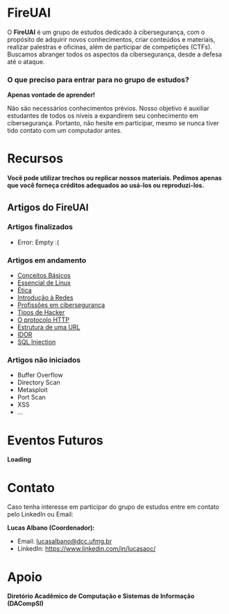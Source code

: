 # FireUAI
O **FireUAI** é um grupo de estudos dedicado à cibersegurança, com o propósito de adquirir novos conhecimentos, criar conteúdos e materiais, realizar palestras e oficinas, além de participar de competições (CTFs). Buscamos abranger todos os aspectos da cibersegurança, desde a defesa até o ataque.

### O que preciso para entrar para no grupo de estudos?

**Apenas vontade de aprender!** 

Não são necessários conhecimentos prévios. Nosso objetivo é auxiliar estudantes de todos os níveis a expandirem seu conhecimento em cibersegurança. Portanto, não hesite em participar, mesmo se nunca tiver tido contato com um computador antes.

# Recursos

**Você pode utilizar trechos ou replicar nossos materiais. Pedimos apenas que você forneça créditos adequados ao usá-los ou reproduzi-los.**
## Artigos do FireUAI

### Artigos finalizados
- Error: Empty :(

### Artigos em andamento
- [Conceitos Básicos](./Artigos/Conceitos%20Básicos.md)
- [Essencial de Linux](./Artigos/Essencial%20de%20Linux.md)
- [Ética](./Artigos/Ética.md)
- [Introdução à Redes](./Artigos/Introdução%20à%20Redes.md)
- [Profissões em cibersegurança](./Artigos/Profissões%20em%20cibersegurança.md)
- [Tipos de Hacker](./Artigos/Tipos%20de%20Hacker.md)
- [O protocolo HTTP](./Artigos/HTTP%20e%20HTTPS.md)
- [Estrutura de uma URL](./Artigos/Estrutura%20de%20uma%20URL.md)
- [IDOR](./Artigos/IDOR.md)
- [SQL Injection](./Artigos/SQL%20Injection.md)

### Artigos não iniciados
- Buffer Overflow
- Directory Scan
- Metasploit
- Port Scan
- XSS
- ...

# Eventos Futuros
**Loading**

# Contato
Caso tenha interesse em participar do grupo de estudos entre em contato pelo LinkedIn ou Email:

**Lucas Albano (Coordenador):** 
- Email: lucasalbano@dcc.ufmg.br
- LinkedIn: https://www.linkedin.com/in/lucasaoc/

# Apoio
**Diretório Acadêmico de Computação e Sistemas de Informação (DACompSI)**
